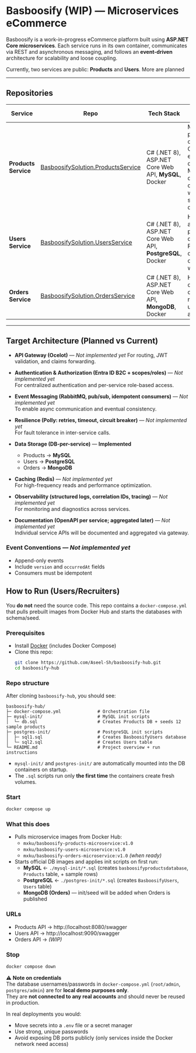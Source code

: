 # Basboosify (WIP) — Microservices eCommerce

Basboosify is a work-in-progress eCommerce platform built using **ASP.NET Core microservices**. Each service runs in its own container, communicates via REST and asynchronous messaging, and follows an **event-driven** architecture for scalability and loose coupling.

Currently, two services are public: **Products** and **Users**. More are planned

---

## Repositories

| Service | Repo | Tech Stack | Current Features |
|---|---|---|---|
| **Products Service** | [BasboosifySolution.ProductsService](https://github.com/Aseel-Sh/BasboosifySolution.ProductsService) | C# (.NET 8), ASP.NET Core Web API, **MySQL**, Docker | Manages product catalog with CRUD endpoints, dedicated MySQL database, containerized with Docker, seeded with demo data. |
| **Users Service** | [BasboosifySolution.UsersService](https://github.com/Aseel-Sh/BasboosifySolution.UsersService) | C# (.NET 8), ASP.NET Core Web API, **PostgreSQL**, Docker | Handles user accounts and profiles, dedicated Postgres database, containerized with Docker. |
| **Orders Service** | [BasboosifySolution.OrdersService](https://github.com/Aseel-Sh/BasboosifySolution.OrdersService) | C# (.NET 8), ASP.NET Core Web API, **MongoDB**, Docker | Handles order creation, retrieval, updating, and deletion. |

---

## Target Architecture (Planned vs Current)

- **API Gateway (Ocelot)** — *Not implemented yet*
  For routing, JWT validation, and claims forwarding.

- **Authentication & Authorization (Entra ID B2C + scopes/roles)** — *Not implemented yet*   
  For centralized authentication and per-service role-based access.

- **Event Messaging (RabbitMQ, pub/sub, idempotent consumers)** — *Not implemented yet*   
  To enable async communication and eventual consistency.

- **Resilience (Polly: retries, timeout, circuit breaker)** — *Not implemented yet*   
  For fault tolerance in inter-service calls.

- **Data Storage (DB-per-service)** — **Implemented**  
  - Products → **MySQL**  
  - Users → **PostgreSQL**  
  - Orders → **MongoDB**
  
- **Caching (Redis)** — *Not implemented yet*   
  For high-frequency reads and performance optimization.

- **Observability (structured logs, correlation IDs, tracing)** — *Not implemented yet*   
  For monitoring and diagnostics across services.

- **Documentation (OpenAPI per service; aggregated later)** — *Not implemented yet*   
  Individual service APIs will be documented and aggregated via gateway.

### Event Conventions — *Not implemented yet* 
- Append-only events
- Include `version` and `occurredAt` fields
- Consumers must be idempotent

## How to Run (Users/Recruiters)

You **do not** need the source code. This repo contains a `docker-compose.yml` that pulls prebuilt images from Docker Hub and starts the databases with schema/seed.

### Prerequisites
- Install [Docker](https://docs.docker.com/get-docker/) (includes Docker Compose)
- Clone this repo:
  ```bash
  git clone https://github.com/Aseel-Sh/basboosify-hub.git
  cd basboosify-hub
  ```

### Repo structure

After cloning `basboosify-hub`, you should see:

```
basboosify-hub/
├─ docker-compose.yml              # Orchestration file
├─ mysql-init/                     # MySQL init scripts
│  └─ db.sql                       # Creates Products DB + seeds 12 sample products
├─ postgres-init/                  # PostgreSQL init scripts
│  ├─ sql1.sql                     # Creates BasboosifyUsers database
│  └─ sql2.sql                     # Creates Users table
└─ README.md                       # Project overview + run instructions
```

- `mysql-init/` and `postgres-init/` are automatically mounted into the DB containers on startup.  
- The `.sql` scripts run only **the first time** the containers create fresh volumes.  

### Start
```bash
docker compose up
```

### What this does
- Pulls microservice images from Docker Hub:
  - `mxku/basboosify-products-microservice:v1.0`
  - `mxku/basboosify-users-microservice:v1.0`
  - `mxku/basboosify-orders-microservice:v1.0` *(when ready)*
- Starts official DB images and applies init scripts on first run:
  - **MySQL** ← `./mysql-init/*.sql` (creates `basboosifyproductsdatabase`, `Products` table, + sample rows)
  - **PostgreSQL** ← `./postgres-init/*.sql` (creates `BasboosifyUsers`, `Users` table)
  - **MongoDB (Orders)** — init/seed will be added when Orders is published

### URLs
- Products API → http://localhost:8080/swagger  
- Users API → http://localhost:9090/swagger  
- Orders API → *(WIP)*   

### Stop
```bash
docker compose down
```

⚠️ **Note on credentials**  
The database usernames/passwords in `docker-compose.yml` (`root/admin`, `postgres/admin`) are for **local demo purposes only**.  
They are **not connected to any real accounts** and should never be reused in production.  

In real deployments you would:  
- Move secrets into a `.env` file or a secret manager  
- Use strong, unique passwords  
- Avoid exposing DB ports publicly (only services inside the Docker network need access)  
